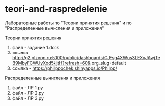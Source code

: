 # teori-and-raspredelenie
Лабораторные работы  по "Теории принятия решения" и  по "Распределенные вычисления и приложения"

Теории принятия решения
1. файл - задание 1.dock
2. ссылка - http://g2.plzvpn.ru:5000/public/dashboards/CJFsg4XWus3LEXxJAwjTeB9MbyFCWUyXod5kijtH?refresh=60& org_slug=default
3. ссылка - https://philippochek.shinyapps.io/Philipp/


Распределенные вычисления и приложения
1. файл  - ЛР 1.py
2. файл  - ЛР 2.py
3. файл  - ЛР 3.py
